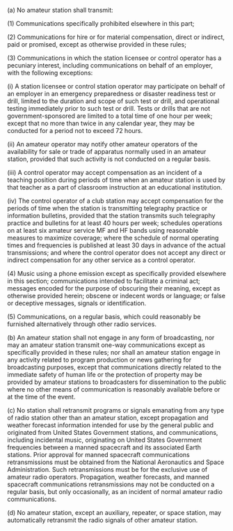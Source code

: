 (a) No amateur station shall transmit:

(1) Communications specifically prohibited elsewhere in this part;

(2) Communications for hire or for material compensation, direct or indirect, paid or promised, except as otherwise provided in these rules;

(3) Communications in which the station licensee or control operator has a pecuniary interest, including communications on behalf of an employer, with the following exceptions:

(i) A station licensee or control station operator may participate on behalf of an employer in an emergency preparedness or disaster readiness test or drill, limited to the duration and scope of such test or drill, and operational testing immediately prior to such test or drill. Tests or drills that are not government-sponsored are limited to a total time of one hour per week; except that no more than twice in any calendar year, they may be conducted for a period not to exceed 72 hours.

(ii) An amateur operator may notify other amateur operators of the availability for sale or trade of apparatus normally used in an amateur station, provided that such activity is not conducted on a regular basis.

(iii) A control operator may accept compensation as an incident of a teaching position during periods of time when an amateur station is used by that teacher as a part of classroom instruction at an educational institution.

(iv) The control operator of a club station may accept compensation for the periods of time when the station is transmitting telegraphy practice or information bulletins, provided that the station transmits such telegraphy practice and bulletins for at least 40 hours per week; schedules operations on at least six amateur service MF and HF bands using reasonable measures to maximize coverage; where the schedule of normal operating times and frequencies is published at least 30 days in advance of the actual transmissions; and where the control operator does not accept any direct or indirect compensation for any other service as a control operator.

(4) Music using a phone emission except as specifically provided elsewhere in this section; communications intended to facilitate a criminal act; messages encoded for the purpose of obscuring their meaning, except as otherwise provided herein; obscene or indecent words or language; or false or deceptive messages, signals or identification.

(5) Communications, on a regular basis, which could reasonably be furnished alternatively through other radio services.

(b) An amateur station shall not engage in any form of broadcasting, nor may an amateur station transmit one-way communications except as specifically provided in these rules; nor shall an amateur station engage in any activity related to program production or news gathering for broadcasting purposes, except that communications directly related to the immediate safety of human life or the protection of property may be provided by amateur stations to broadcasters for dissemination to the public where no other means of communication is reasonably available before or at the time of the event.

(c) No station shall retransmit programs or signals emanating from any type of radio station other than an amateur station, except propagation and weather forecast information intended for use by the general public and originated from United States Government stations, and communications, including incidental music, originating on United States Government frequencies between a manned spacecraft and its associated Earth stations. Prior approval for manned spacecraft communications retransmissions must be obtained from the National Aeronautics and Space Administration. Such retransmissions must be for the exclusive use of amateur radio operators. Propagation, weather forecasts, and manned spacecraft communications retransmissions may not be conducted on a regular basis, but only occasionally, as an incident of normal amateur radio communications.

(d) No amateur station, except an auxiliary, repeater, or space station, may automatically retransmit the radio signals of other amateur station.

